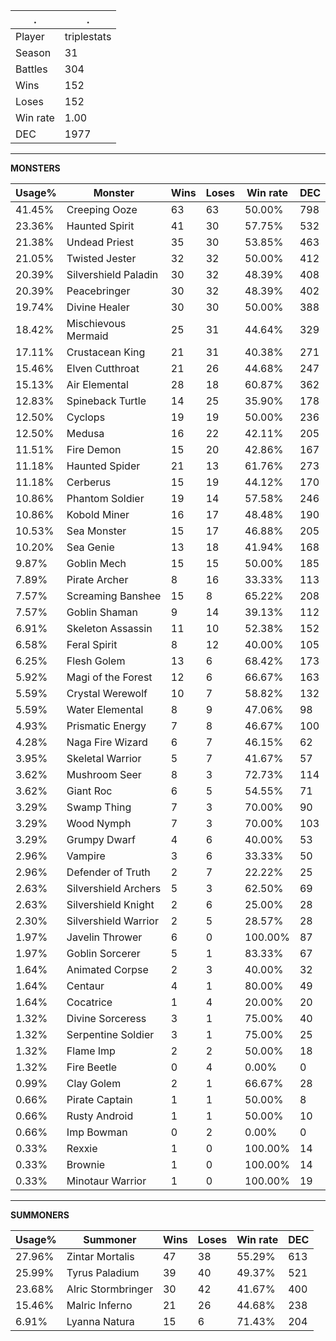 .|.
|-|-
Player|triplestats
Season|31
Battles|304
Wins|152
Loses|152
Win rate|1.00
DEC|1977

---
**MONSTERS**

Usage%|Monster|Wins|Loses|Win rate|DEC|
-|-|-|-|-|-|
41.45%|Creeping Ooze|63|63|50.00%|798|
23.36%|Haunted Spirit|41|30|57.75%|532|
21.38%|Undead Priest|35|30|53.85%|463|
21.05%|Twisted Jester|32|32|50.00%|412|
20.39%|Silvershield Paladin|30|32|48.39%|408|
20.39%|Peacebringer|30|32|48.39%|402|
19.74%|Divine Healer|30|30|50.00%|388|
18.42%|Mischievous Mermaid|25|31|44.64%|329|
17.11%|Crustacean King|21|31|40.38%|271|
15.46%|Elven Cutthroat|21|26|44.68%|247|
15.13%|Air Elemental|28|18|60.87%|362|
12.83%|Spineback Turtle|14|25|35.90%|178|
12.50%|Cyclops|19|19|50.00%|236|
12.50%|Medusa|16|22|42.11%|205|
11.51%|Fire Demon|15|20|42.86%|167|
11.18%|Haunted Spider|21|13|61.76%|273|
11.18%|Cerberus|15|19|44.12%|170|
10.86%|Phantom Soldier|19|14|57.58%|246|
10.86%|Kobold Miner|16|17|48.48%|190|
10.53%|Sea Monster|15|17|46.88%|205|
10.20%|Sea Genie|13|18|41.94%|168|
9.87%|Goblin Mech|15|15|50.00%|185|
7.89%|Pirate Archer|8|16|33.33%|113|
7.57%|Screaming Banshee|15|8|65.22%|208|
7.57%|Goblin Shaman|9|14|39.13%|112|
6.91%|Skeleton Assassin|11|10|52.38%|152|
6.58%|Feral Spirit|8|12|40.00%|105|
6.25%|Flesh Golem|13|6|68.42%|173|
5.92%|Magi of the Forest|12|6|66.67%|163|
5.59%|Crystal Werewolf|10|7|58.82%|132|
5.59%|Water Elemental|8|9|47.06%|98|
4.93%|Prismatic Energy|7|8|46.67%|100|
4.28%|Naga Fire Wizard|6|7|46.15%|62|
3.95%|Skeletal Warrior|5|7|41.67%|57|
3.62%|Mushroom Seer|8|3|72.73%|114|
3.62%|Giant Roc|6|5|54.55%|71|
3.29%|Swamp Thing|7|3|70.00%|90|
3.29%|Wood Nymph|7|3|70.00%|103|
3.29%|Grumpy Dwarf|4|6|40.00%|53|
2.96%|Vampire|3|6|33.33%|50|
2.96%|Defender of Truth|2|7|22.22%|25|
2.63%|Silvershield Archers|5|3|62.50%|69|
2.63%|Silvershield Knight|2|6|25.00%|28|
2.30%|Silvershield Warrior|2|5|28.57%|28|
1.97%|Javelin Thrower|6|0|100.00%|87|
1.97%|Goblin Sorcerer|5|1|83.33%|67|
1.64%|Animated Corpse|2|3|40.00%|32|
1.64%|Centaur|4|1|80.00%|49|
1.64%|Cocatrice|1|4|20.00%|20|
1.32%|Divine Sorceress|3|1|75.00%|40|
1.32%|Serpentine Soldier|3|1|75.00%|25|
1.32%|Flame Imp|2|2|50.00%|18|
1.32%|Fire Beetle|0|4|0.00%|0|
0.99%|Clay Golem|2|1|66.67%|28|
0.66%|Pirate Captain|1|1|50.00%|8|
0.66%|Rusty Android|1|1|50.00%|10|
0.66%|Imp Bowman|0|2|0.00%|0|
0.33%|Rexxie|1|0|100.00%|14|
0.33%|Brownie|1|0|100.00%|14|
0.33%|Minotaur Warrior|1|0|100.00%|19|

---
**SUMMONERS**

Usage%|Summoner|Wins|Loses|Win rate|DEC|
-|-|-|-|-|-|
27.96%|Zintar Mortalis|47|38|55.29%|613|
25.99%|Tyrus Paladium|39|40|49.37%|521|
23.68%|Alric Stormbringer|30|42|41.67%|400|
15.46%|Malric Inferno|21|26|44.68%|238|
6.91%|Lyanna Natura|15|6|71.43%|204|
